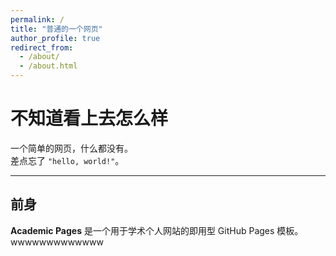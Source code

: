```yaml
---
permalink: /
title: "普通的一个网页"
author_profile: true
redirect_from: 
  - /about/
  - /about.html
---
```


# 不知道看上去怎么样

一个简单的网页，什么都没有。  
差点忘了 `"hello, world!"`。

---

## 前身

**Academic Pages** 是一个用于学术个人网站的即用型 GitHub Pages 模板。
wwwwwwwwwwwww
